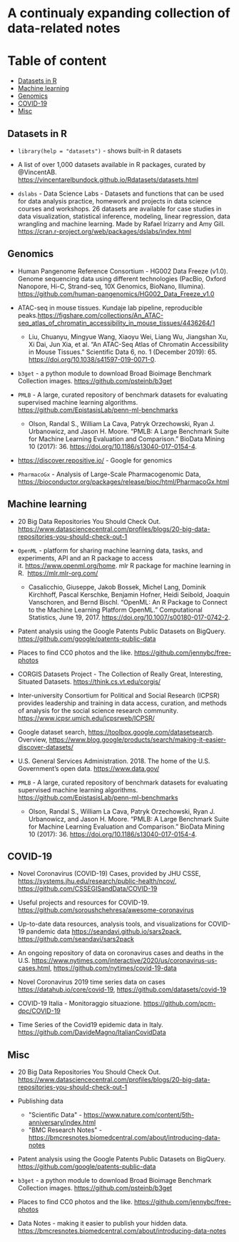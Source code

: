 # A continualy expanding collection of data-related notes

# Table of content

* [Datasets in R](#datasets-in-r)
* [Machine learning](#machine-learning)
* [Genomics](#genomics)
* [COVID-19](#covid-19)
* [Misc](#misc)

## Datasets in R

- `library(help = "datasets")` - shows built-in R datasets

- A list of over 1,000 datasets available in R packages, curated by @VincentAB. https://vincentarelbundock.github.io/Rdatasets/datasets.html

- `dslabs` - Data Science Labs - Datasets and functions that can be used for data analysis practice, homework and projects in data science courses and workshops. 26 datasets are available for case studies in data visualization, statistical inference, modeling, linear regression, data wrangling and machine learning. Made by Rafael Irizarry and Amy Gill. https://cran.r-project.org/web/packages/dslabs/index.html

## Genomics

- Human Pangenome Reference Consortium - HG002 Data Freeze (v1.0). Genome sequencing data using different technologies (PacBio, Oxford Nanopore, Hi-C, Strand-seq, 10X Genomics, BioNano, Illumina). https://github.com/human-pangenomics/HG002_Data_Freeze_v1.0

- ATAC-seq in mouse tissues. Kundaje lab pipeline, reproducible peaks.https://figshare.com/collections/An_ATAC-seq_atlas_of_chromatin_accessibility_in_mouse_tissues/4436264/1
    - Liu, Chuanyu, Mingyue Wang, Xiaoyu Wei, Liang Wu, Jiangshan Xu, Xi Dai, Jun Xia, et al. “An ATAC-Seq Atlas of Chromatin Accessibility in Mouse Tissues.” Scientific Data 6, no. 1 (December 2019): 65. https://doi.org/10.1038/s41597-019-0071-0.


- `b3get` - a python module to download Broad Bioimage Benchmark Collection images. https://github.com/psteinb/b3get

- `PMLB` - A large, curated repository of benchmark datasets for evaluating supervised machine learning algorithms. https://github.com/EpistasisLab/penn-ml-benchmarks
   - Olson, Randal S., William La Cava, Patryk Orzechowski, Ryan J. Urbanowicz, and Jason H. Moore. “PMLB: A Large Benchmark Suite for Machine Learning Evaluation and Comparison.” BioData Mining 10 (2017): 36. https://doi.org/10.1186/s13040-017-0154-4.

- https://discover.repositive.io/ - Google for genomics

- `PharmacoGx` - Analysis of Large-Scale Pharmacogenomic Data, https://bioconductor.org/packages/release/bioc/html/PharmacoGx.html

## Machine learning

- 20 Big Data Repositories You Should Check Out. https://www.datasciencecentral.com/profiles/blogs/20-big-data-repositories-you-should-check-out-1

- `OpenML` - platform for sharing machine learning data, tasks, and experiments, API and an R package to access it. https://www.openml.org/home. mlr R package for machine learning in R.  https://mlr.mlr-org.com/
    - Casalicchio, Giuseppe, Jakob Bossek, Michel Lang, Dominik Kirchhoff, Pascal Kerschke, Benjamin Hofner, Heidi Seibold, Joaquin Vanschoren, and Bernd Bischl. “OpenML: An R Package to Connect to the Machine Learning Platform OpenML.” Computational Statistics, June 19, 2017. https://doi.org/10.1007/s00180-017-0742-2.

- Patent analysis using the Google Patents Public Datasets on BigQuery. https://github.com/google/patents-public-data

- Places to find CC0 photos and the like. https://github.com/jennybc/free-photos

- CORGIS Datasets Project - The Collection of Really Great, Interesting, Situated Datasets. https://think.cs.vt.edu/corgis/

-  Inter-university Consortium for Political and Social Research (ICPSR) provides leadership and training in data access, curation, and methods of analysis for the social science research community. https://www.icpsr.umich.edu/icpsrweb/ICPSR/

- Google dataset search, https://toolbox.google.com/datasetsearch. Overview, https://www.blog.google/products/search/making-it-easier-discover-datasets/

- U.S. General Services Administration. 2018. The home of the U.S. Government’s open data. https://www.data.gov/

- `PMLB` - A large, curated repository of benchmark datasets for evaluating supervised machine learning algorithms. https://github.com/EpistasisLab/penn-ml-benchmarks
   - Olson, Randal S., William La Cava, Patryk Orzechowski, Ryan J. Urbanowicz, and Jason H. Moore. “PMLB: A Large Benchmark Suite for Machine Learning Evaluation and Comparison.” BioData Mining 10 (2017): 36. https://doi.org/10.1186/s13040-017-0154-4.


## COVID-19

- Novel Coronavirus (COVID-19) Cases, provided by JHU CSSE, https://systems.jhu.edu/research/public-health/ncov/, https://github.com/CSSEGISandData/COVID-19

- Useful projects and resources for COVID-19. https://github.com/soroushchehresa/awesome-coronavirus

- Up-to-date data resources, analysis tools, and visualizations for COVID-19 pandemic data https://seandavi.github.io/sars2pack, https://github.com/seandavi/sars2pack

- An ongoing repository of data on coronavirus cases and deaths in the U.S. https://www.nytimes.com/interactive/2020/us/coronavirus-us-cases.html, https://github.com/nytimes/covid-19-data

- Novel Coronavirus 2019 time series data on cases https://datahub.io/core/covid-19, https://github.com/datasets/covid-19

- COVID-19 Italia - Monitoraggio situazione. https://github.com/pcm-dpc/COVID-19

- Time Series of the Covid19 epidemic data in Italy. https://github.com/DavideMagno/ItalianCovidData

## Misc

- 20 Big Data Repositories You Should Check Out. https://www.datasciencecentral.com/profiles/blogs/20-big-data-repositories-you-should-check-out-1

- Publishing data
    - "Scientific Data" - https://www.nature.com/content/5th-anniversary/index.html
    - "BMC Research Notes" - https://bmcresnotes.biomedcentral.com/about/introducing-data-notes

- Patent analysis using the Google Patents Public Datasets on BigQuery. https://github.com/google/patents-public-data

- `b3get` - a python module to download Broad Bioimage Benchmark Collection images. https://github.com/psteinb/b3get

- Places to find CC0 photos and the like. https://github.com/jennybc/free-photos

- Data Notes - making it easier to publish your hidden data. https://bmcresnotes.biomedcentral.com/about/introducing-data-notes
